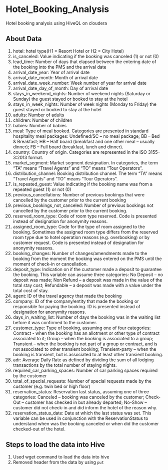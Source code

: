 # Hotel_Booking_Analysis
Hotel booking analysis using HiveQL on cloudera


## About Data
1) hotel: hotel type(H1 = Resort Hotel or H2 = City Hotel) 
2) is_canceled: Value indicating if the booking was canceled (1) or not (0)
3) lead_time: Number of days that elapsed between the entering date of the booking into the PMS and the arrival date
4) arrival_date_year: Year of arrival date
5) arrival_date_month: Month of arrival date
6) arrival_date_week_number: Week number of year for arrival date
7) arrival_date_day_of_month: Day of arrival date
8) stays_in_weekend_nights: Number of weekend nights (Saturday or Sunday) the guest stayed or booked to stay at the hotel
9) stays_in_week_nights: Number of week nights (Monday to Friday) the guest stayed or booked to stay at the hotel
10) adults: Number of adults
11) children: Number of children
12) babies: Number of babies
13) meal: Type of meal booked. Categories are presented in standard hospitality meal packages: Undefined/SC – no meal package; BB – Bed & Breakfast; HB – Half board (breakfast and one other meal – usually dinner); FB – Full board (breakfast, lunch and dinner).
14) country: Country of origin. Categories are represented in the ISO 3155–3:2013 format.
15) market_segment: Market segment designation. In categories, the term “TA” means “Travel Agents” and “TO” means “Tour Operators”.
16) distribution_channel: Booking distribution channel. The term “TA” means “Travel Agents” and “TO” means “Tour Operators”.
17) is_repeated_guest: Value indicating if the booking name was from a repeated guest (1) or not (0)
18) previous_cancellations: Number of previous bookings that were cancelled by the customer prior to the current booking
19) previous_bookings_not_canceled: Number of previous bookings not cancelled by the customer prior to the current booking.
20) reserved_room_type: Code of room type reserved. Code is presented instead of designation for anonymity reasons.
21) assigned_room_type: Code for the type of room assigned to the booking. Sometimes the assigned room type differs from the reserved room type due to hotel operation reasons (e.g. overbooking) or by customer request. Code is presented instead of designation for anonymity reasons.
22) booking_changes: Number of changes/amendments made to the booking from the moment the booking was entered on the PMS until the moment of check-in or cancellation.
23) deposit_type: Indication on if the customer made a deposit to guarantee the booking. This variable can assume three categories: No Deposit – no deposit was made; Non Refund – a deposit was made in the value of the total stay cost; Refundable – a deposit was made with a value under the total cost of stay.
24) agent: ID of the travel agency that made the booking
25) company: ID of the company/entity that made the booking or responsible for paying the booking. ID is presented instead of designation for anonymity reasons.
26) days_in_waiting_list: Number of days the booking was in the waiting list before it was confirmed to the customer.
27) customer_type: Type of booking, assuming one of four categories: Contract - when the booking has an allotment or other type of contract associated to it; Group – when the booking is associated to a group; Transient – when the booking is not part of a group or contract, and is not associated to other transient booking; Transient-party – when the booking is transient, but is associated to at least other transient booking.
28) adr: Average Daily Rate as defined by dividing the sum of all lodging transactions by the total number of staying nights.
29) required_car_parking_spaces: Number of car parking spaces required by the customer
30) total_of_special_requests: Number of special requests made by the customer (e.g. twin bed or high floor)
31) reservation_status: Reservation last status, assuming one of three categories: Canceled – booking was canceled by the customer; Check-Out – customer has checked in but already departed; No-Show – customer did not check-in and did inform the hotel of the reason why.
32) reservation_status_date: Date at which the last status was set. This variable can be used in conjunction with the ReservationStatus to understand when was the booking canceled or when did the customer checked-out of the hotel.


## Steps to load the data into Hive

1. Used wget command to load the data into hive
2. Removed header from the data by using 
    `put`
